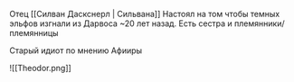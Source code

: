 Отец [[Силван Даскснерл | Сильвана]]
Настоял на том чтобы темных эльфов изгнали из Дарвоса ~20 лет назад. 
Есть сестра и племянники/племянницы

Старый идиот по мнению Афииры

![[Theodor.png]]